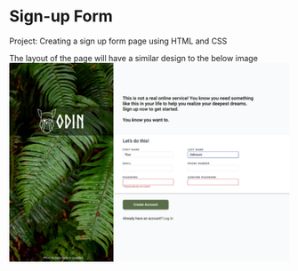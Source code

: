 # Sign-up Form
Project: Creating a sign up form page using HTML and CSS

The layout of the page will have a similar design to the below image
![Odin Sign up form](img/sign-up-form.png)